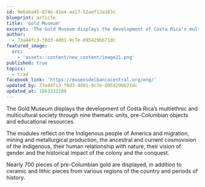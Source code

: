 ```yaml
---
id: 9e6aba45-874e-41e4-aa17-52aef13a163c
blueprint: article
title: 'Gold Museum'
excerpt: 'The Gold Museum displays the development of Costa Rica’s multiethnic and multicultural society'
author:
  - 73a44fc3-f8d3-4d01-9c7e-095429bb71dc
featured_image:
  src:
    - 'assets::content/new_content/image21.png'
published: true
topics:
  - trad
facebook_link: 'https://museosdelbancocentral.org/eng/'
updated_by: 73a44fc3-f8d3-4d01-9c7e-095429bb71dc
updated_at: 1663332289
---
```

The Gold Museum displays the development of Costa Rica’s multiethnic and multicultural society through nine thematic units, pre-Columbian objects and educational resources. 

The modules reflect on the Indigenous people of America and migration, mining and metallurgical production, the ancestral and current cosmovision of the indigenous, their human relationship with nature, their vision of gender and the historical impact of the colony and the conquest.

Nearly 700 pieces of pre-Columbian gold are displayed, in addition to ceramic and lithic pieces from various regions of the country and periods of history.